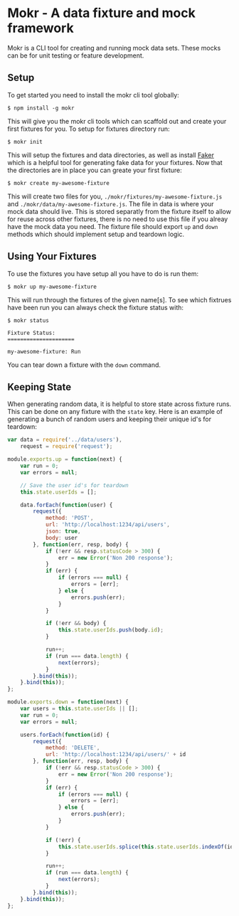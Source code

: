 # Mokr - A data fixture and mock framework

Mokr is a CLI tool for creating and running mock data sets.  These mocks can be for unit testing or feature development.

## Setup

To get started you need to install the mokr cli tool globally:

```
$ npm install -g mokr
```

This will give you the mokr cli tools which can scaffold out and create your first fixtures for you. To setup for fixtures directory run:

```
$ mokr init
```

This will setup the fixtures and data directories, as well as install [Faker](https://github.com/Marak/faker.js) which is a helpful tool for generating fake data for your fixtures.  Now that the directories are in place you can greate your first fixture:

```
$ mokr create my-awesome-fixture
```

This will create two files for you, `./mokr/fixtures/my-awesome-fixture.js` and `./mokr/data/my-awesome-fixture.js`.  The file in data is where your mock data should live.  This is stored separatly from the fixture itself to allow for reuse across other fixtures, there is no need to use this file if you alreay have the mock data you need.  The fixture file should export `up` and `down` methods which should implement setup and teardown logic.

## Using Your Fixtures

To use the fixtures you have setup all you have to do is run them:

```
$ mokr up my-awesome-fixture
```

This will run through the fixtures of the given name[s].  To see which fixtrues have been run you can always check the fixture status with:

```
$ mokr status

Fixture Status:
=====================

my-awesome-fixture: Run
```


You can tear down a fixture with the `down` command.

## Keeping State

When generating random data, it is helpful to store state across fixture runs.  This can be done on any fixture with the `state` key.  Here is an example of generating a bunch of random users and keeping their unique id's for teardown:

```javascript
var data = require('../data/users'),
	request = require('request');

module.exports.up = function(next) {
	var run = 0;
	var errors = null;

	// Save the user id's for teardown
	this.state.userIds = [];

	data.forEach(function(user) {
		request({
			method: 'POST',
			url: 'http://localhost:1234/api/users',
			json: true,
			body: user
		}, function(err, resp, body) {
			if (!err && resp.statusCode > 300) {
				err = new Error('Non 200 response');
			}
			if (err) {
				if (errors === null) {
					errors = [err];
				} else {
					errors.push(err);
				}
			}

			if (!err && body) {
				this.state.userIds.push(body.id);
			}

			run++;
			if (run === data.length) {
				next(errors);
			}
		}.bind(this));
	}.bind(this));
};

module.exports.down = function(next) {
	var users = this.state.userIds || [];
	var run = 0;
	var errors = null;

	users.forEach(function(id) {
		request({
			method: 'DELETE',
			url: 'http://localhost:1234/api/users/' + id
		}, function(err, resp, body) {
			if (!err && resp.statusCode > 300) {
				err = new Error('Non 200 response');
			}
			if (err) {
				if (errors === null) {
					errors = [err];
				} else {
					errors.push(err);
				}
			}

			if (!err) {
				this.state.userIds.splice(this.state.userIds.indexOf(id), 1);
			}

			run++;
			if (run === data.length) {
				next(errors);
			}
		}.bind(this));
	}.bind(this));
};
```
